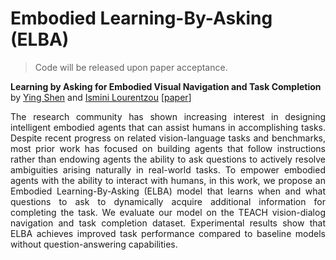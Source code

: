 # Embodied Learning-By-Asking (ELBA) 

> Code will be released upon paper acceptance.

**Learning by Asking for Embodied Visual Navigation and Task Completion**
<br />
by [Ying Shen](https://yingshen-ys.github.io) and [Ismini Lourentzou](https://isminoula.github.io)   [[paper]()]
<br />
<p align='justify'> The research community has shown increasing interest in designing intelligent embodied agents that can assist humans in accomplishing tasks. Despite recent progress on related vision-language tasks and benchmarks, most prior work has focused on building agents that follow instructions rather than endowing agents the ability to ask questions to actively resolve ambiguities arising naturally in real-world tasks. To empower embodied agents with the ability to interact with humans, in this work, we propose an Embodied Learning-By-Asking (ELBA) model that learns when and what questions to ask to dynamically acquire additional information for completing the task. We evaluate our model on the TEACH vision-dialog navigation and task completion dataset. Experimental results show that ELBA achieves improved task performance compared to baseline models without question-answering capabilities.  </p>

